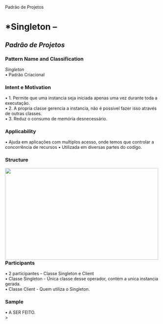 Padrão de Projetos
# *Singleton – 
## *Padrão de Projetos* <br />
### **Pattern Name and Classification** <br />
*Singleton* <br />
  •	Padrão Criacional  <br />

### **Intent e Motivation** <br />
  •	1. Permite que uma instancia seja iniciada apenas uma vez durante toda a executação. <br />
  •	2. A propria classe gerencia a instancia, não é possivel fazer isso através de outras classes. <br />
  •	3. Reduz o consumo de memória desnecessário. <br />

### **Applicability** <br />
  •	Ajuda em aplicações com multiplos acesso, onde temos que controlar a concorrência de recursos
  • Utilizada em diversas partes do codigo.

### **Structure** <br />
<img align="left" width="500" height="300" src="https://programmer.group/images/article/70fb5c64e18617361cd64c4597fac3ed.jpgY"> <br />
<br />
<br />
<br />
<br />
<br />
<br />
<br />
<br />
<br />
<br />
<br />
<br />
### **Participants** <br />
  •	2 participantes – Classe Singleton e Client <br />
  • Classe Singleton - Única classe desse operador, contém a unica instancia gerada. <br />
  • Classe Client - Quem utiliza o Singleton. <br />

### **Sample**
  •	A SER FEITO. <br />>
